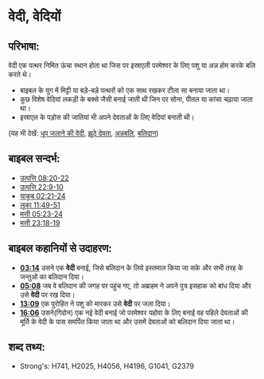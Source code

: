 # वेदी, वेदियों #

## परिभाषा: ##

वेदी एक पत्थर निमित ऊंचा स्थान होता था जिस पर इस्राएली परमेश्वर के लिए पशु या अन्न होम करके बलि करते थे।

* बाइबल के युग में मिट्टी या बड़े-बड़े पत्थरों को एक साथ रखकर टीला सा बनाया जाता था।
* कुछ विशेष वेदियां लकड़ी के बक्से जैसी बनाई जाती थी जिन पर सोना, पीतल या कांसा चढ़ाया जाता था।
* इस्राएल के पड़ोस की जातियां भी अपने देवताओं के लिए वेदियां बनाती थी।

(यह भी देखें: [धूप जलाने की वेदी](../other/altarofincense.md), [झूठे देवता](../kt/falsegod.md), [अन्नबलि](../other/grainoffering.md), [बलिदान](../other/sacrifice.md))

## बाइबल सन्दर्भ: ##

* [उत्पत्ति 08:20-22](rc://hi/tn/help/gen/08/20)
* [उत्पत्ति 22:9-10](rc://hi/tn/help/gen/22/09)
* [याकूब 02:21-24](rc://hi/tn/help/jas/02/21)
* [लूका 11:49-51](rc://hi/tn/help/luk/11/49)
* [मत्ती 05:23-24](rc://hi/tn/help/mat/05/23)
* [मत्ती 23:18-19](rc://hi/tn/help/mat/23/18)

## बाइबल कहानियों से उदाहरण: ##

* __[03:14](rc://hi/tn/help/obs/03/14)__ उसने एक __वेदी__ बनाई, जिसे बलिदान के लिये इस्तमाल किया जा सके और सभी तरह के जन्तुओ का बलिदान दिया।
* __[05:08](rc://hi/tn/help/obs/05/08)__ जब वे बलिदान की जगह पर पहुंच गए, तो अब्राहम ने अपने पुत्र इसहाक को बांध दिया और उसे __वेदी__ पर रख दिया।
* __[13:09](rc://hi/tn/help/obs/13/09)__  एक पुरोहित ने पशु को मारकर उसे __वेदी__ पर जला दिया।
* __[16:06](rc://hi/tn/help/obs/16/06)__ उसने(गिदोन) एक नई वेदी बनाई जो परमेश्वर यहोवा के लिए बनाई वह पहिले देवताओं की मूर्ति के वेदी के पास समर्पित किया जाता था और उसमें देवताओं को बलिदान दिया जाता था।


## शब्द तथ्य: ##

* Strong's: H741, H2025, H4056, H4196, G1041, G2379
